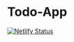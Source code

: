 # Todo-App

[![Netlify Status](https://api.netlify.com/api/v1/badges/878eecd0-816c-4960-86a6-595ff22aec36/deploy-status)](https://app.netlify.com/sites/todoapp-live/deploys)

